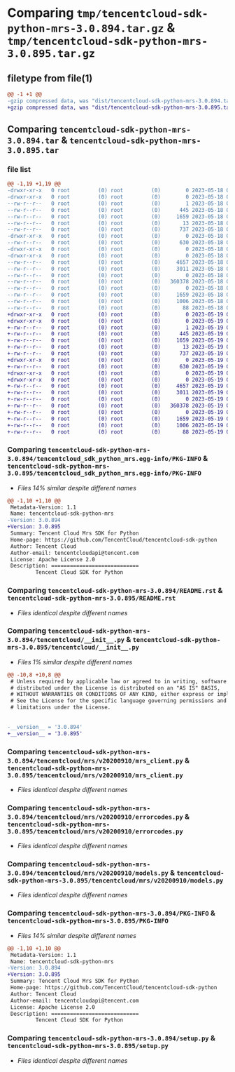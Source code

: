 # Comparing `tmp/tencentcloud-sdk-python-mrs-3.0.894.tar.gz` & `tmp/tencentcloud-sdk-python-mrs-3.0.895.tar.gz`

## filetype from file(1)

```diff
@@ -1 +1 @@
-gzip compressed data, was "dist/tencentcloud-sdk-python-mrs-3.0.894.tar", last modified: Thu May 18 00:32:03 2023, max compression
+gzip compressed data, was "dist/tencentcloud-sdk-python-mrs-3.0.895.tar", last modified: Fri May 19 02:55:50 2023, max compression
```

## Comparing `tencentcloud-sdk-python-mrs-3.0.894.tar` & `tencentcloud-sdk-python-mrs-3.0.895.tar`

### file list

```diff
@@ -1,19 +1,19 @@
-drwxr-xr-x   0 root         (0) root         (0)        0 2023-05-18 00:32:03.000000 tencentcloud-sdk-python-mrs-3.0.894/
-drwxr-xr-x   0 root         (0) root         (0)        0 2023-05-18 00:32:03.000000 tencentcloud-sdk-python-mrs-3.0.894/tencentcloud_sdk_python_mrs.egg-info/
--rw-r--r--   0 root         (0) root         (0)        1 2023-05-18 00:32:03.000000 tencentcloud-sdk-python-mrs-3.0.894/tencentcloud_sdk_python_mrs.egg-info/dependency_links.txt
--rw-r--r--   0 root         (0) root         (0)      445 2023-05-18 00:32:03.000000 tencentcloud-sdk-python-mrs-3.0.894/tencentcloud_sdk_python_mrs.egg-info/SOURCES.txt
--rw-r--r--   0 root         (0) root         (0)     1659 2023-05-18 00:32:03.000000 tencentcloud-sdk-python-mrs-3.0.894/tencentcloud_sdk_python_mrs.egg-info/PKG-INFO
--rw-r--r--   0 root         (0) root         (0)       13 2023-05-18 00:32:03.000000 tencentcloud-sdk-python-mrs-3.0.894/tencentcloud_sdk_python_mrs.egg-info/top_level.txt
--rw-r--r--   0 root         (0) root         (0)      737 2023-05-18 00:32:03.000000 tencentcloud-sdk-python-mrs-3.0.894/README.rst
-drwxr-xr-x   0 root         (0) root         (0)        0 2023-05-18 00:32:03.000000 tencentcloud-sdk-python-mrs-3.0.894/tencentcloud/
--rw-r--r--   0 root         (0) root         (0)      630 2023-05-18 00:32:03.000000 tencentcloud-sdk-python-mrs-3.0.894/tencentcloud/__init__.py
-drwxr-xr-x   0 root         (0) root         (0)        0 2023-05-18 00:32:03.000000 tencentcloud-sdk-python-mrs-3.0.894/tencentcloud/mrs/
-drwxr-xr-x   0 root         (0) root         (0)        0 2023-05-18 00:32:03.000000 tencentcloud-sdk-python-mrs-3.0.894/tencentcloud/mrs/v20200910/
--rw-r--r--   0 root         (0) root         (0)     4657 2023-05-18 00:32:03.000000 tencentcloud-sdk-python-mrs-3.0.894/tencentcloud/mrs/v20200910/mrs_client.py
--rw-r--r--   0 root         (0) root         (0)     3011 2023-05-18 00:32:03.000000 tencentcloud-sdk-python-mrs-3.0.894/tencentcloud/mrs/v20200910/errorcodes.py
--rw-r--r--   0 root         (0) root         (0)        0 2023-05-18 00:32:03.000000 tencentcloud-sdk-python-mrs-3.0.894/tencentcloud/mrs/v20200910/__init__.py
--rw-r--r--   0 root         (0) root         (0)   360378 2023-05-18 00:32:03.000000 tencentcloud-sdk-python-mrs-3.0.894/tencentcloud/mrs/v20200910/models.py
--rw-r--r--   0 root         (0) root         (0)        0 2023-05-18 00:32:03.000000 tencentcloud-sdk-python-mrs-3.0.894/tencentcloud/mrs/__init__.py
--rw-r--r--   0 root         (0) root         (0)     1659 2023-05-18 00:32:03.000000 tencentcloud-sdk-python-mrs-3.0.894/PKG-INFO
--rw-r--r--   0 root         (0) root         (0)     1006 2023-05-18 00:32:03.000000 tencentcloud-sdk-python-mrs-3.0.894/setup.py
--rw-r--r--   0 root         (0) root         (0)       88 2023-05-18 00:32:03.000000 tencentcloud-sdk-python-mrs-3.0.894/setup.cfg
+drwxr-xr-x   0 root         (0) root         (0)        0 2023-05-19 02:55:50.000000 tencentcloud-sdk-python-mrs-3.0.895/
+drwxr-xr-x   0 root         (0) root         (0)        0 2023-05-19 02:55:50.000000 tencentcloud-sdk-python-mrs-3.0.895/tencentcloud_sdk_python_mrs.egg-info/
+-rw-r--r--   0 root         (0) root         (0)        1 2023-05-19 02:55:50.000000 tencentcloud-sdk-python-mrs-3.0.895/tencentcloud_sdk_python_mrs.egg-info/dependency_links.txt
+-rw-r--r--   0 root         (0) root         (0)      445 2023-05-19 02:55:50.000000 tencentcloud-sdk-python-mrs-3.0.895/tencentcloud_sdk_python_mrs.egg-info/SOURCES.txt
+-rw-r--r--   0 root         (0) root         (0)     1659 2023-05-19 02:55:50.000000 tencentcloud-sdk-python-mrs-3.0.895/tencentcloud_sdk_python_mrs.egg-info/PKG-INFO
+-rw-r--r--   0 root         (0) root         (0)       13 2023-05-19 02:55:50.000000 tencentcloud-sdk-python-mrs-3.0.895/tencentcloud_sdk_python_mrs.egg-info/top_level.txt
+-rw-r--r--   0 root         (0) root         (0)      737 2023-05-19 02:55:50.000000 tencentcloud-sdk-python-mrs-3.0.895/README.rst
+drwxr-xr-x   0 root         (0) root         (0)        0 2023-05-19 02:55:50.000000 tencentcloud-sdk-python-mrs-3.0.895/tencentcloud/
+-rw-r--r--   0 root         (0) root         (0)      630 2023-05-19 02:55:50.000000 tencentcloud-sdk-python-mrs-3.0.895/tencentcloud/__init__.py
+drwxr-xr-x   0 root         (0) root         (0)        0 2023-05-19 02:55:50.000000 tencentcloud-sdk-python-mrs-3.0.895/tencentcloud/mrs/
+drwxr-xr-x   0 root         (0) root         (0)        0 2023-05-19 02:55:50.000000 tencentcloud-sdk-python-mrs-3.0.895/tencentcloud/mrs/v20200910/
+-rw-r--r--   0 root         (0) root         (0)     4657 2023-05-19 02:55:50.000000 tencentcloud-sdk-python-mrs-3.0.895/tencentcloud/mrs/v20200910/mrs_client.py
+-rw-r--r--   0 root         (0) root         (0)     3011 2023-05-19 02:55:50.000000 tencentcloud-sdk-python-mrs-3.0.895/tencentcloud/mrs/v20200910/errorcodes.py
+-rw-r--r--   0 root         (0) root         (0)        0 2023-05-19 02:55:50.000000 tencentcloud-sdk-python-mrs-3.0.895/tencentcloud/mrs/v20200910/__init__.py
+-rw-r--r--   0 root         (0) root         (0)   360378 2023-05-19 02:55:50.000000 tencentcloud-sdk-python-mrs-3.0.895/tencentcloud/mrs/v20200910/models.py
+-rw-r--r--   0 root         (0) root         (0)        0 2023-05-19 02:55:50.000000 tencentcloud-sdk-python-mrs-3.0.895/tencentcloud/mrs/__init__.py
+-rw-r--r--   0 root         (0) root         (0)     1659 2023-05-19 02:55:50.000000 tencentcloud-sdk-python-mrs-3.0.895/PKG-INFO
+-rw-r--r--   0 root         (0) root         (0)     1006 2023-05-19 02:55:50.000000 tencentcloud-sdk-python-mrs-3.0.895/setup.py
+-rw-r--r--   0 root         (0) root         (0)       88 2023-05-19 02:55:50.000000 tencentcloud-sdk-python-mrs-3.0.895/setup.cfg
```

### Comparing `tencentcloud-sdk-python-mrs-3.0.894/tencentcloud_sdk_python_mrs.egg-info/PKG-INFO` & `tencentcloud-sdk-python-mrs-3.0.895/tencentcloud_sdk_python_mrs.egg-info/PKG-INFO`

 * *Files 14% similar despite different names*

```diff
@@ -1,10 +1,10 @@
 Metadata-Version: 1.1
 Name: tencentcloud-sdk-python-mrs
-Version: 3.0.894
+Version: 3.0.895
 Summary: Tencent Cloud Mrs SDK for Python
 Home-page: https://github.com/TencentCloud/tencentcloud-sdk-python
 Author: Tencent Cloud
 Author-email: tencentcloudapi@tencent.com
 License: Apache License 2.0
 Description: ============================
         Tencent Cloud SDK for Python
```

### Comparing `tencentcloud-sdk-python-mrs-3.0.894/README.rst` & `tencentcloud-sdk-python-mrs-3.0.895/README.rst`

 * *Files identical despite different names*

### Comparing `tencentcloud-sdk-python-mrs-3.0.894/tencentcloud/__init__.py` & `tencentcloud-sdk-python-mrs-3.0.895/tencentcloud/__init__.py`

 * *Files 1% similar despite different names*

```diff
@@ -10,8 +10,8 @@
 # Unless required by applicable law or agreed to in writing, software
 # distributed under the License is distributed on an "AS IS" BASIS,
 # WITHOUT WARRANTIES OR CONDITIONS OF ANY KIND, either express or implied.
 # See the License for the specific language governing permissions and
 # limitations under the License.
 
 
-__version__ = '3.0.894'
+__version__ = '3.0.895'
```

### Comparing `tencentcloud-sdk-python-mrs-3.0.894/tencentcloud/mrs/v20200910/mrs_client.py` & `tencentcloud-sdk-python-mrs-3.0.895/tencentcloud/mrs/v20200910/mrs_client.py`

 * *Files identical despite different names*

### Comparing `tencentcloud-sdk-python-mrs-3.0.894/tencentcloud/mrs/v20200910/errorcodes.py` & `tencentcloud-sdk-python-mrs-3.0.895/tencentcloud/mrs/v20200910/errorcodes.py`

 * *Files identical despite different names*

### Comparing `tencentcloud-sdk-python-mrs-3.0.894/tencentcloud/mrs/v20200910/models.py` & `tencentcloud-sdk-python-mrs-3.0.895/tencentcloud/mrs/v20200910/models.py`

 * *Files identical despite different names*

### Comparing `tencentcloud-sdk-python-mrs-3.0.894/PKG-INFO` & `tencentcloud-sdk-python-mrs-3.0.895/PKG-INFO`

 * *Files 14% similar despite different names*

```diff
@@ -1,10 +1,10 @@
 Metadata-Version: 1.1
 Name: tencentcloud-sdk-python-mrs
-Version: 3.0.894
+Version: 3.0.895
 Summary: Tencent Cloud Mrs SDK for Python
 Home-page: https://github.com/TencentCloud/tencentcloud-sdk-python
 Author: Tencent Cloud
 Author-email: tencentcloudapi@tencent.com
 License: Apache License 2.0
 Description: ============================
         Tencent Cloud SDK for Python
```

### Comparing `tencentcloud-sdk-python-mrs-3.0.894/setup.py` & `tencentcloud-sdk-python-mrs-3.0.895/setup.py`

 * *Files identical despite different names*

